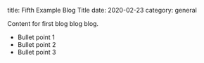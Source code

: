 title: Fifth Example Blog Title
date: 2020-02-23
category: general

Content for first blog blog blog.

- Bullet point 1
- Bullet point 2
- Bullet point 3
